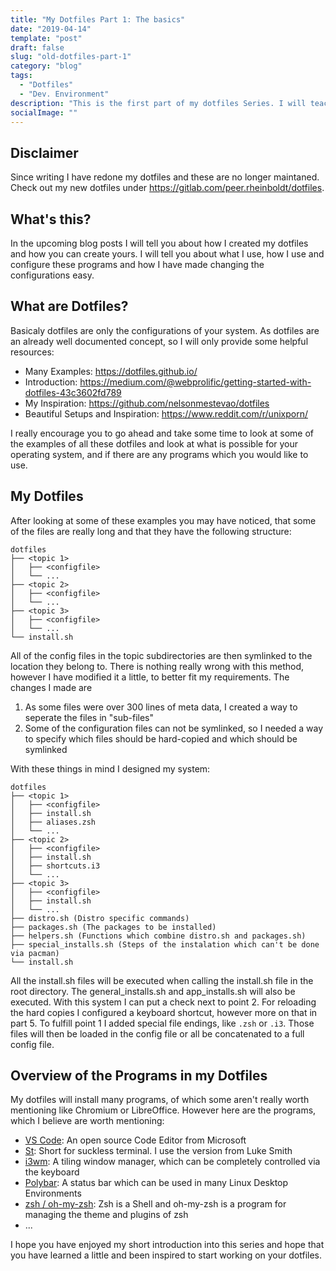 ```yaml
---
title: "My Dotfiles Part 1: The basics"
date: "2019-04-14"
template: "post"
draft: false
slug: "old-dotfiles-part-1"
category: "blog"
tags:
  - "Dotfiles"
  - "Dev. Environment"
description: "This is the first part of my dotfiles Series. I will teach you about what dotfiles are and the basics of my dotfile organaztion system."
socialImage: ""
---
```


## Disclaimer

Since writing I have redone my dotfiles and these are no longer maintaned. Check out my new dotfiles under https://gitlab.com/peer.rheinboldt/dotfiles.

## What's this?

In the upcoming blog posts I will tell you about how I created my dotfiles and how you can create yours. I will tell you about what I use, how I use and configure these programs and how I have made changing the configurations easy.

## What are Dotfiles?

Basicaly dotfiles are only the configurations of your system. As dotfiles are an already well documented concept, so I will only provide some helpful resources:

- Many Examples: https://dotfiles.github.io/
- Introduction: https://medium.com/@webprolific/getting-started-with-dotfiles-43c3602fd789
- My Inspiration: https://github.com/nelsonmestevao/dotfiles
- Beautiful Setups and Inspiration: https://www.reddit.com/r/unixporn/

I really encourage you to go ahead and take some time to look at some of the examples of all these dotfiles and look at what is possible for your operating system, and if there are any programs which you would like to use.

## My Dotfiles

After looking at some of these examples you may have noticed, that some of the files are really long and that they have the following structure:

```
dotfiles
├── <topic 1>
│   ├── <configfile>
│   └── ...
├── <topic 2>
│   ├── <configfile>
│   └── ...
├── <topic 3>
│   ├── <configfile>
│   └── ...
└── install.sh
```

All of the config files in the topic subdirectories are then symlinked to the location they belong to. There is nothing really wrong with this method, however I have modified it a little, to better fit my requirements. The changes I made are

1. As some files were over 300 lines of meta data, I created a way to seperate the files in "sub-files"
2. Some of the configuration files can not be symlinked, so I needed a way to specify which files should be hard-copied and which should be symlinked

With these things in mind I designed my system:

```
dotfiles
├── <topic 1>
│   ├── <configfile>
│   ├── install.sh
│   ├── aliases.zsh
│   └── ...
├── <topic 2>
│   ├── <configfile>
│   ├── install.sh
│   ├── shortcuts.i3
│   └── ...
├── <topic 3>
│   ├── <configfile>
│   ├── install.sh
│   └── ...
├── distro.sh (Distro specific commands)
├── packages.sh (The packages to be installed)
├── helpers.sh (Functions which combine distro.sh and packages.sh)
├── special_installs.sh (Steps of the instalation which can't be done via pacman)
└── install.sh
```

All the install.sh files will be executed when calling the install.sh file in the root directory. The general_installs.sh and app_installs.sh will also be executed. With this system I can put a check next to point 2. For reloading the hard copies I configured a keyboard shortcut, however more on that in part 5. To fulfill point 1 I added special file endings, like `.zsh` or `.i3`. Those files will then be loaded in the config file or all be concatenated to a full config file.

## Overview of the Programs in my Dotfiles

My dotfiles will install many programs, of which some aren't really worth mentioning like Chromium or LibreOffice. However here are the programs, which I believe are worth mentioning:

- [VS Code](https://code.visualstudio.com/): An open source Code Editor from Microsoft
- [St](https://github.com/LukeSmithxyz/st): Short for suckless terminal. I use the version from Luke Smith
- [i3wm](https://i3wm.org): A tiling window manager, which can be completely controlled via the keyboard
- [Polybar](https://github.com/jaagr/polybar): A status bar which can be used in many Linux Desktop Environments
- [zsh / oh-my-zsh](https://ohmyz.sh/): Zsh is a Shell and oh-my-zsh is a program for managing the theme and plugins of zsh
- ...

I hope you have enjoyed my short introduction into this series and hope that you have learned a little and been inspired to start working on your dotfiles.
